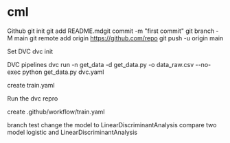 # cml

Github
git init 
git add README.mdgit commit -m "first commit"
git branch -M main
git remote add origin https://github.com/repo
git push -u origin main

Set DVC
dvc init

DVC pipelines
dvc run -n get_data -d get_data.py -o data_raw.csv --no-exec python get_data.py
dvc.yaml

create train.yaml

Run the 
dvc repro


create .github/workflow/train.yaml

branch test
change the model to LinearDiscriminantAnalysis
compare two model logistic and LinearDiscriminantAnalysis
